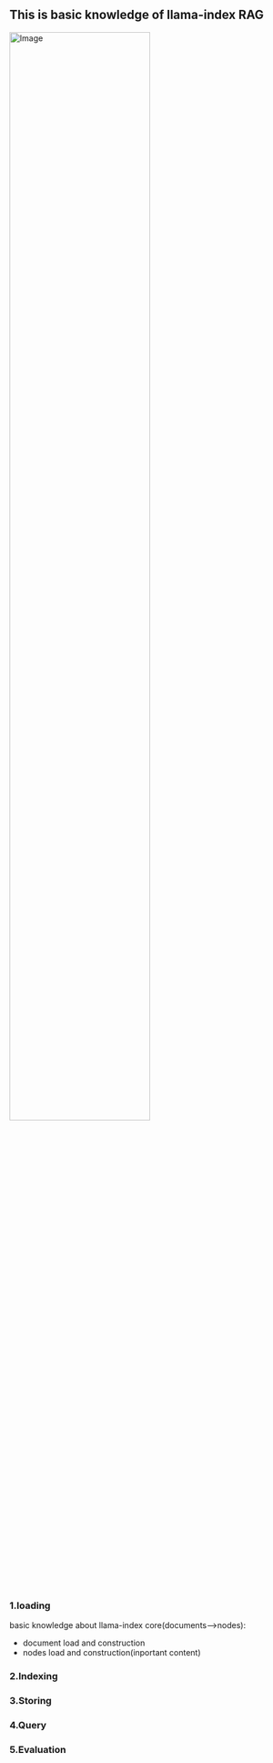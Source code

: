 ## This is basic knowledge of llama-index RAG
<img src="https://github.com/MMHHRR/urban_llmRAG/assets/108106537/72b8306a-c5a2-48df-b0c9-7161544da502" alt="Image" width=70%>

### 1.loading
basic knowledge about llama-index core(documents-->nodes):  
- document load and construction  
- nodes load and construction(inportant content)  
### 2.Indexing
### 3.Storing
### 4.Query
### 5.Evaluation
